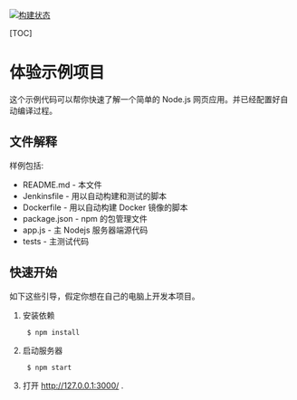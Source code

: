 [![构建状态](/badges/cflsgx/build.svg)](/p/cflsgx/ci/job)

[TOC]

# 体验示例项目

这个示例代码可以帮你快速了解一个简单的 Node.js 网页应用。并已经配置好自动编译过程。

文件解释
-----------

样例包括:

* README.md - 本文件
* Jenkinsfile - 用以自动构建和测试的脚本
* Dockerfile - 用以自动构建 Docker 镜像的脚本
* package.json - npm 的包管理文件
* app.js - 主 Nodejs 服务器端源代码
* tests - 主测试代码

快速开始
---------------

如下这些引导，假定你想在自己的电脑上开发本项目。

1. 安装依赖

        $ npm install

2. 启动服务器

        $ npm start

5. 打开 http://127.0.0.1:3000/ .
